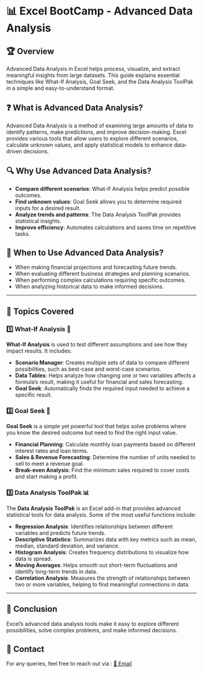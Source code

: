 # 📊  Excel BootCamp - Advanced Data Analysis

## 🏆 Overview
Advanced Data Analysis in Excel helps process, visualize, and extract meaningful insights from large datasets. This guide explains essential techniques like What-If Analysis, Goal Seek, and the Data Analysis ToolPak in a simple and easy-to-understand format.

## ❓ What is Advanced Data Analysis?
Advanced Data Analysis is a method of examining large amounts of data to identify patterns, make predictions, and improve decision-making. Excel provides various tools that allow users to explore different scenarios, calculate unknown values, and apply statistical models to enhance data-driven decisions.

## 🔍 Why Use Advanced Data Analysis?
- **Compare different scenarios**: What-If Analysis helps predict possible outcomes.
- **Find unknown values**: Goal Seek allows you to determine required inputs for a desired result.
- **Analyze trends and patterns**: The Data Analysis ToolPak provides statistical insights.
- **Improve efficiency**: Automates calculations and saves time on repetitive tasks.

## 📅 When to Use Advanced Data Analysis?
- When making financial projections and forecasting future trends.
- When evaluating different business strategies and planning scenarios.
- When performing complex calculations requiring specific outcomes.
- When analyzing historical data to make informed decisions.

---

## 📌 Topics Covered

### 1️⃣ What-If Analysis 🔄
**What-If Analysis** is used to test different assumptions and see how they impact results. It includes:

- **Scenario Manager**: Creates multiple sets of data to compare different possibilities, such as best-case and worst-case scenarios.
- **Data Tables**: Helps analyze how changing one or two variables affects a formula’s result, making it useful for financial and sales forecasting.
- **Goal Seek**: Automatically finds the required input needed to achieve a specific result.

### 2️⃣ Goal Seek 🎯
**Goal Seek** is a simple yet powerful tool that helps solve problems where you know the desired outcome but need to find the right input value.

- **Financial Planning**: Calculate monthly loan payments based on different interest rates and loan terms.
- **Sales & Revenue Forecasting**: Determine the number of units needed to sell to meet a revenue goal.
- **Break-even Analysis**: Find the minimum sales required to cover costs and start making a profit.

### 3️⃣ Data Analysis ToolPak 📊
The **Data Analysis ToolPak** is an Excel add-in that provides advanced statistical tools for data analysis. Some of the most useful functions include:

- **Regression Analysis**: Identifies relationships between different variables and predicts future trends.
- **Descriptive Statistics**: Summarizes data with key metrics such as mean, median, standard deviation, and variance.
- **Histogram Analysis**: Creates frequency distributions to visualize how data is spread.
- **Moving Averages**: Helps smooth out short-term fluctuations and identify long-term trends in data.
- **Correlation Analysis**: Measures the strength of relationships between two or more variables, helping to find meaningful connections in data.

---

## 🏁 Conclusion
Excel’s advanced data analysis tools make it easy to explore different possibilities, solve complex problems, and make informed decisions.

## 📧 Contact
For any queries, feel free to reach out via : [📩 Email](mailto:dubeysumit378@gmail.com)
